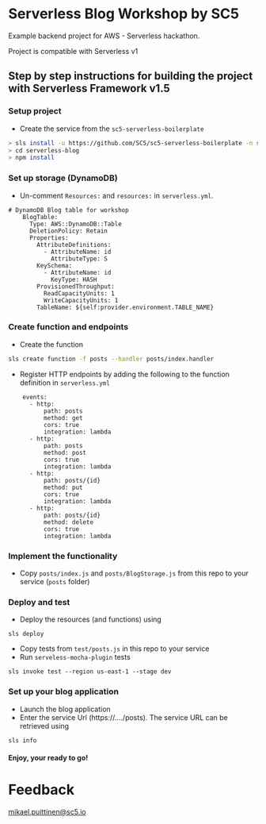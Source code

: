 # Serverless Blog Workshop by SC5

Example backend project for AWS - Serverless hackathon.

Project is compatible with Serverless v1

## Step by step instructions for building the project with Serverless Framework v1.5

### Setup project

* Create the service from the `sc5-serverless-boilerplate`
```bash
> sls install -u https://github.com/SC5/sc5-serverless-boilerplate -n serverless-blog
> cd serverless-blog
> npm install
```

### Set up storage (DynamoDB)

* Un-comment `Resources:` and `resources:` in `serverless.yml`.

```
# DynamoDB Blog table for workshop
    BlogTable:
      Type: AWS::DynamoDB::Table
      DeletionPolicy: Retain
      Properties:
        AttributeDefinitions:
          - AttributeName: id
            AttributeType: S
        KeySchema:
          - AttributeName: id
            KeyType: HASH
        ProvisionedThroughput:
          ReadCapacityUnits: 1
          WriteCapacityUnits: 1
        TableName: ${self:provider.environment.TABLE_NAME}
```

### Create function and endpoints

* Create the function
```bash
sls create function -f posts --handler posts/index.handler
```

* Register HTTP endpoints by adding the following to the function definition in `serverless.yml`
```
    events:
      - http:
          path: posts
          method: get          
          cors: true
          integration: lambda
      - http:
          path: posts
          method: post
          cors: true
          integration: lambda
      - http:
          path: posts/{id}
          method: put
          cors: true
          integration: lambda
      - http:
          path: posts/{id}
          method: delete
          cors: true
          integration: lambda
```

### Implement the functionality

* Copy `posts/index.js` and `posts/BlogStorage.js` from this repo to your service (`posts` folder)

### Deploy and test

* Deploy the resources (and functions) using

```
sls deploy
````

* Copy tests from `test/posts.js` in this repo to your service
* Run `serveless-mocha-plugin` tests

```
sls invoke test --region us-east-1 --stage dev
```

### Set up your blog application

* Launch the blog application
* Enter the service Url (https://..../posts). The service URL can be retrieved using
```
sls info
```

#### Enjoy, your ready to go!

# Feedback
mikael.puittinen@sc5.io
